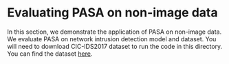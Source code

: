# Evaluating PASA on non-image data

In this section, we demonstrate the application of PASA on non-image data. We evaluate PASA on network intrusion detection model and dataset. You will need to download CIC-IDS2017 dataset to run the code in this directory. You can find the dataset [here](https://www.unb.ca/cic/datasets/ids-2017.html). 